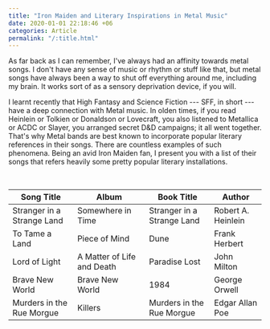 ```yaml
---
title: "Iron Maiden and Literary Inspirations in Metal Music"
date: 2020-01-01 22:18:46 +06
categories: Article
permalink: "/:title.html"
---
```


As far back as I can remember, I've always had an affinity towards metal songs.
I don't have any sense of music or rhythm or stuff like that, but metal songs
have always been a way to shut off everything around me, including my brain. It
works sort of as a sensory deprivation device, if you will.

I learnt recently that High Fantasy and Science Fiction --- SFF, in short ---
have a deep connection with Metal music. In olden times, if you read Heinlein or
Tolkien or Donaldson or Lovecraft, you also listened to Metallica or ACDC or
Slayer, you arranged secret D&D campaigns; it all went together. That's why
Metal bands are best known to incorporate popular literary references in their
songs. There are countless examples of such phenomena. Being an avid Iron Maiden
fan, I present you with a list of their songs that refers heavily some pretty
popular literary installations.

&nbsp;

Song Title | Album | Book Title | Author
-----------|-------|------------|-------
Stranger in a Strange Land | Somewhere in Time | Stranger in a Strange Land | Robert A. Heinlein
To Tame a Land | Piece of Mind | Dune | Frank Herbert
Lord of Light | A Matter of Life and Death | Paradise Lost | John Milton
Brave New World | Brave New World | 1984 | George Orwell
Murders in the Rue Morgue | Killers | Murders in the Rue Morgue | Edgar Allan Poe
